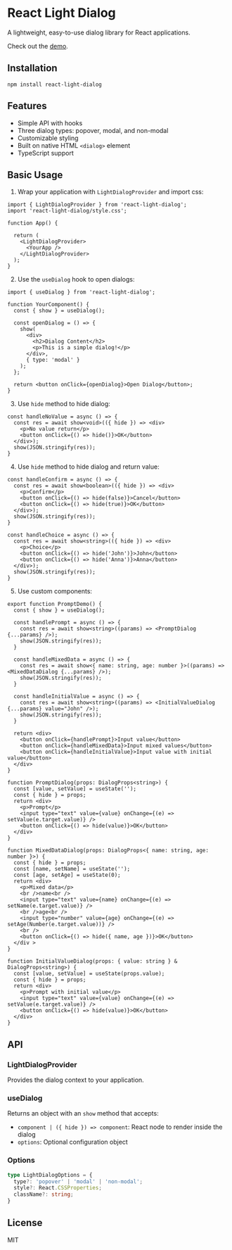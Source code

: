 # React Light Dialog

A lightweight, easy-to-use dialog library for React applications.

Check out the [demo](https://mohhh-ok.github.io/react-light-dialog/).

## Installation

```
npm install react-light-dialog
```

## Features

- Simple API with hooks
- Three dialog types: popover, modal, and non-modal
- Customizable styling
- Built on native HTML `<dialog>` element
- TypeScript support

## Basic Usage

1. Wrap your application with `LightDialogProvider` and import css:

```tsx
import { LightDialogProvider } from 'react-light-dialog';
import 'react-light-dialog/style.css';

function App() {

  return (
    <LightDialogProvider>
      <YourApp />
    </LightDialogProvider>
  );
}
```

2. Use the `useDialog` hook to open dialogs:

```tsx
import { useDialog } from 'react-light-dialog';

function YourComponent() {
  const { show } = useDialog();

  const openDialog = () => {
    show(
      <div>
        <h2>Dialog Content</h2>
        <p>This is a simple dialog!</p>
      </div>,
      { type: 'modal' }
    );
  };

  return <button onClick={openDialog}>Open Dialog</button>;
}
```

3. Use `hide` method to hide dialog:

```tsx
const handleNoValue = async () => {
  const res = await show<void>(({ hide }) => <div>
    <p>No value return</p>
    <button onClick={() => hide()}>OK</button>
  </div>);
  show(JSON.stringify(res));
}
```

4. Use `hide` method to hide dialog and return value:

```tsx
const handleConfirm = async () => {
  const res = await show<boolean>(({ hide }) => <div>
    <p>Confirm</p>
    <button onClick={() => hide(false)}>Cancel</button>
    <button onClick={() => hide(true)}>OK</button>
  </div>);
  show(JSON.stringify(res));
}

const handleChoice = async () => {
  const res = await show<string>(({ hide }) => <div>
    <p>Choice</p>
    <button onClick={() => hide('John')}>John</button>
    <button onClick={() => hide('Anna')}>Anna</button>
  </div>);
  show(JSON.stringify(res));
}
```

5. Use custom components:

```tsx
export function PromptDemo() {
  const { show } = useDialog();

  const handlePrompt = async () => {
    const res = await show<string>((params) => <PromptDialog {...params} />);
    show(JSON.stringify(res));
  }

  const handleMixedData = async () => {
    const res = await show<{ name: string, age: number }>((params) => <MixedDataDialog {...params} />);
    show(JSON.stringify(res));
  }

  const handleInitialValue = async () => {
    const res = await show<string>((params) => <InitialValueDialog {...params} value="John" />);
    show(JSON.stringify(res));
  }

  return <div>
    <button onClick={handlePrompt}>Input value</button>
    <button onClick={handleMixedData}>Input mixed values</button>
    <button onClick={handleInitialValue}>Input value with initial value</button>
  </div>
}

function PromptDialog(props: DialogProps<string>) {
  const [value, setValue] = useState('');
  const { hide } = props;
  return <div>
    <p>Prompt</p>
    <input type="text" value={value} onChange={(e) => setValue(e.target.value)} />
    <button onClick={() => hide(value)}>OK</button>
  </div>
}

function MixedDataDialog(props: DialogProps<{ name: string, age: number }>) {
  const { hide } = props;
  const [name, setName] = useState('');
  const [age, setAge] = useState(0);
  return <div>
    <p>Mixed data</p>
    <br />name<br />
    <input type="text" value={name} onChange={(e) => setName(e.target.value)} />
    <br />age<br />
    <input type="number" value={age} onChange={(e) => setAge(Number(e.target.value))} />
    <br />
    <button onClick={() => hide({ name, age })}>OK</button>
  </div >
}

function InitialValueDialog(props: { value: string } & DialogProps<string>) {
  const [value, setValue] = useState(props.value);
  const { hide } = props;
  return <div>
    <p>Prompt with initial value</p>
    <input type="text" value={value} onChange={(e) => setValue(e.target.value)} />
    <button onClick={() => hide(value)}>OK</button>
  </div>
}
```

## API

### LightDialogProvider

Provides the dialog context to your application.

### useDialog

Returns an object with an `show` method that accepts:
- `component | ({ hide }) => component`: React node to render inside the dialog
- `options`: Optional configuration object


### Options

```typescript
type LightDialogOptions = {
  type?: 'popover' | 'modal' | 'non-modal';
  style?: React.CSSProperties;
  className?: string;
}
```

## License

MIT